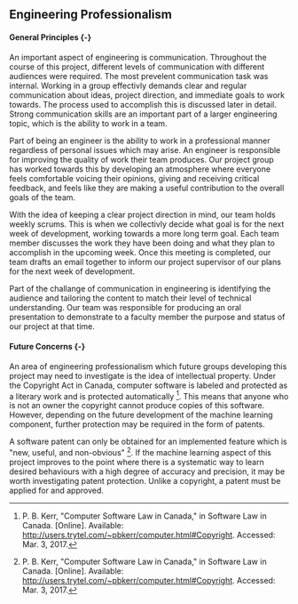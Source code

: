 ## Engineering Professionalism

#### General Principles {-}
An important aspect of engineering is communication. Throughout the course of this project, 
different levels of communication with different audiences were required. The most prevelent 
communication task was internal. Working in a group effectivly demands clear and regular 
communication about ideas, project direction, and immediate goals to work towards. The process used
to accomplish this is discussed later in detail. Strong communication skills are an important part
of a larger engineering topic, which is the ability to work in a team.

Part of being an engineer is the ability to work in a professional manner regardless of personal
issues which may arise. An engineer is responsible for improving the quality of work their team 
produces. Our project group has worked towards this by developing an atmosphere where everyone
feels comfortable voicing their opinions, giving and receiving critical feedback, and feels like
they are making a useful contribution to the overall goals of the team.

With the idea of keeping a clear project direction in mind, our team holds weekly scrums. This is 
when we collectivly decide what goal is for the next week of development, working towards a more
long term goal. Each team member discusses the work they have been doing and what they plan to 
accomplish in the upcoming week. Once this meeting is completed, our team drafts an email together
to inform our project supervisor of our plans for the next week of development.

Part of the challange of communication in engineering is identifying the audience and tailoring 
the content to match their level of technical understanding. Our team was responsible for producing
an oral presentation to demonstrate to a faculty member the purpose and status of our project at
that time. 



#### Future Concerns {-}

An area of engineering professionalism which future groups developing this project may need to 
investigate is the idea of intellectual property. Under the Copyright Act in Canada, computer 
software is labeled and protected as a literary work and is protected automatically [^PR-2-1]. This 
means that anyone who is not an owner the copyright cannot produce copies of this software. However,
depending on the future development of the machine learning component, further protection may be
required in the form of patents.

A software patent can only be obtained for an implemented feature which is "new, useful, and 
non-obvious" [^PR-2-1]. If the machine learning aspect of this project improves to the point where 
there is a systematic way to learn desired behaviours with a high degree of accuracy and precision,
it may be worth investigating patent protection. Unlike a copyright, a patent must be applied for
and approved.

[^PR-2-1]: P. B. Kerr, "Computer Software Law in Canada," in Software Law in Canada. [Online]. 
Available: http://users.trytel.com/~pbkerr/computer.html#Copyright. Accessed: Mar. 3, 2017.

